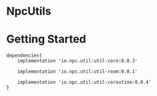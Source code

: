 # NpcUtils

Getting Started
================

```
dependencies{
    implementation 'io.npc.util:util-core:0.0.3'
    
    implementation 'io.npc.util:util-room:0.0.1'
    
    implementation 'io.npc.util:util-coroutine:0.0.4'
}
```
